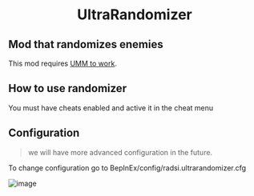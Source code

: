 <h1 align="center">
UltraRandomizer
</h1>

## Mod that randomizes enemies
This mod requires [UMM to work](https://github.com/Temperz87/ultra-mod-manager/tags).

## How to use randomizer
You must have cheats enabled and active it in the cheat menu

## Configuration
> we will have more advanced configuration in the future.

To change configuration go to BepInEx/config/radsi.ultrarandomizer.cfg

![image](https://github.com/radsi/Ultrakill-Randomizer/blob/main/image.PNG)
